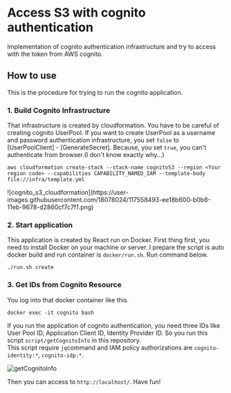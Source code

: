# Access S3 with cognito authentication
Implementation of cognito authentication infrastructure and try to access with the token from AWS cognito.

## How to use
This is the procedure for trying to run the cognito application.

### 1. Build Cognito Infrastructure
That infrastructure is created by cloudformation. You have to be careful of creating cognito UserPool. If you want to create UserPool as a username and password authentication infrastructure, you set `false` to [UserPoolClient] - [GenerateSecret]. Because, you set `true`, you can't authenticate from browser.(I don't know exactly why...)

```
aws cloudformation create-stack --stack-name cognitoS3 --region <Your region code> --capabilities CAPABILITY_NAMED_IAM --template-body file://infra/template.yml
```
<Architecture is created by template.yml>
![cognito_s3_cloudformation](https://user-images.githubusercontent.com/18078024/117558493-ee18b600-b0b8-11eb-9678-d2860cf7c7f1.png)

### 2. Start application
This application is created by React run on Docker. First thing first, you need to install Docker on your machine or server. I prepare the script is auto docker build and run container is `docker/run.sh`. Run command below.
```
./run.sh create
```

### 3. Get IDs from Cognito Resource
You log into that docker container like this.
```
docker exec -it cognito bash
```
If you run the application of cognito authentication, you need three IDs like User Pool ID, Application Client ID, Identity Provider ID. So you run this script `script/getCognitoInfo` in this repository.<br/>
This script require `jq`command and IAM policy authorizations are `cognito-identity:*`,  `cognito-idp:*`.<br/>

![getCognitoInfo](https://user-images.githubusercontent.com/18078024/117558973-57e68f00-b0bc-11eb-81dc-ebd490f913bf.png)

Then you can access to `http://localhost/`. Have fun!
